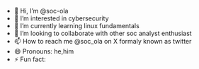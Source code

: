 - 👋 Hi, I’m @soc-ola
- 👀 I’m interested in cybersecurity
- 🌱 I’m currently learning linux fundamentals
- 💞️ I’m looking to collaborate with other soc analyst enthusiast
- 📫 How to reach me @soc_ola on X formaly known as twitter
- 😄 Pronouns: he,him
- ⚡ Fun fact:   

<!---
soc-ola/soc-ola is a ✨ special ✨ repository because its `README.md` (this file) appears on your GitHub profile.
You can click the Preview link to take a look at your changes.
--->
